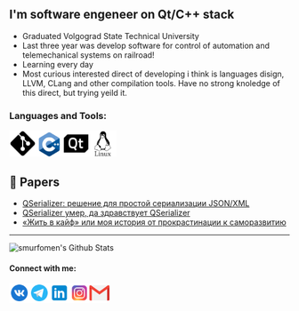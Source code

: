 ## I'm software engeneer on Qt/C++ stack
- Graduated Volgograd State Technical University
- Last three year was develop software for control of automation and telemechanical systems on railroad!
- Learning every day
- Most curious interested direct of developing i think is languages disign, LLVM, CLang and other compilation tools. Have no strong knoledge of this direct, but trying yeild it.


### Languages and Tools:

[<img align="left" alt="git" width="48px" src="https://raw.githubusercontent.com/smurfomen/smurfomen/master/.github/logos/git.png" />]()
[<img align="left" alt="C++" width="48px" src="https://raw.githubusercontent.com/smurfomen/smurfomen/master/.github/logos/cplusplus.png" />]()
[<img align="left" alt="Qt" width="48px" src="https://raw.githubusercontent.com/smurfomen/smurfomen/master/.github/logos/qt.png" />]()
[<img align="left" alt="linux" width="48px" src="https://raw.githubusercontent.com/smurfomen/smurfomen/master/.github/logos/linux.png" />]()

<br />
<br />
<br />

## 📕 Papers
<!-- BLOG-POST-LIST:START -->
- [QSerializer: решение для простой сериализации JSON/XML](https://habr.com/ru/post/496836/)
- [QSerializer умер, да здравствует QSerializer](https://habr.com/ru/post/515094/)
- [«Жить в кайф» или моя история от прокрастинации к саморазвитию](https://habr.com/ru/post/457294/)
<!-- BLOG-POST-LIST:END -->

---
<img align="left" alt="smurfomen's Github Stats" src="https://github-readme-stats.vercel.app/api?username=smurfomen&show_icons=true&hide_border=true" />


[habrahabr]: https://habr.com/ru/users/smurfomen/
[vk]: https://vk.com/vova_agadzhanov
[telegram]: https://t.me/smurfomen
[instagram]: https://www.instagram.com/vova_agadzhanov/
[linkedin]: https://linkedin.com/in/vladimir-agadzhanov

<br />

#### Connect with me:
[<img align="left" alt="VK" width="36px" src="https://raw.githubusercontent.com/smurfomen/smurfomen/master/.github/logos/vk.png" />][vk]
[<img align="left" alt="Telegram" width="36px" src="https://raw.githubusercontent.com/smurfomen/smurfomen/master/.github/logos/telegram.png" />][telegram]
[<img align="left" alt="LinkedIn" width="36px" src="https://raw.githubusercontent.com/smurfomen/smurfomen/master/.github/logos/linkedin.png" />][linkedin]
[<img align="left" alt="Instagram" width="36px" src="https://raw.githubusercontent.com/smurfomen/smurfomen/master/.github/logos/instagram.png" />][instagram]
[<img align="left" alt="Gmail" width="36px" src="https://raw.githubusercontent.com/smurfomen/smurfomen/master/.github/logos/gmail.png" />](mailto:vova.skiller@gmail.com)
